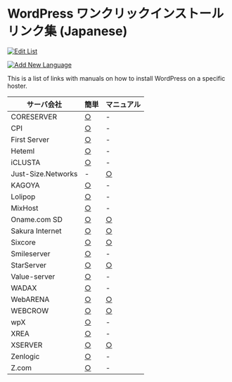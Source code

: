 # WordPress ワンクリックインストール リンク集 (Japanese)

[![Edit List](https://img.shields.io/badge/Edit_List--green.svg?style=social)](https://github.com/wp-hosting-japan/docs/edit/master/install-tutorials)

[![Add New Language](https://img.shields.io/badge/Add_New_Language--green.svg?style=social)](https://github.com/WordPress/servehappy-resources/new/master/tutorials/install-tutorials)

This is a list of links with manuals on how to install WordPress on a specific hoster.

|  サーバ会社  |  簡単  |  マニュアル  |
| ---- | ---- | ---- |
| CORESERVER | [○](https://www.youtube.com/watch?v=DLW4nQX9a-o) | - |
| CPI | [○](http://acesr.document.secure.ne.jp/library/cms/wordpress/) | - |
| First Server | [○](https://zenlogic.jp/support/manual/install/app-wp.html) | - |
| Heteml | [○](https://heteml.jp/support/manual/wordpress/) | - |
| iCLUSTA | [○](https://help.gmocloud.com/app/answers/detail/a_id/2889/kw/wordpress/p/7) | - |
| Just-Size.Networks | - | [○](https://www.just-size.net/support/manual_cms_wp.php) |
| KAGOYA | [○](https://support.kagoya.jp/kir/manual/wordpress/index.html) | - |
| Lolipop | [○](https://lolipop.jp/manual/user/applications-wordpress/) | - |
| MixHost | [○](https://help.mixhost.jp/hc/ja/articles/115003740752-%E7%B0%A1%E5%8D%98%E3%82%A2%E3%83%97%E3%83%AA%E3%82%A4%E3%83%B3%E3%82%B9%E3%83%88%E3%83%BC%E3%83%AB%E3%81%A7WordPress%E3%82%92%E3%82%A4%E3%83%B3%E3%82%B9%E3%83%88%E3%83%BC%E3%83%AB%E3%81%99%E3%82%8B%E6%96%B9%E6%B3%95) | - |
| Oname.com SD | [○](http://guide.onamae-server.com/sd/4_18_50_124/?_ga=2.69101841.100699265.1555817398-2102851341.1548662103) | [○](http://guide.onamae-server.com/sd/3_9_12_14_2/?_ga=2.69101841.100699265.1555817398-2102851341.1548662103) |
| Sakura Internet | [○](https://help.sakura.ad.jp/hc/ja/articles/206054702--%E3%82%AF%E3%82%A4%E3%83%83%E3%82%AF%E3%82%A4%E3%83%B3%E3%82%B9%E3%83%88%E3%83%BC%E3%83%AB-WordPress-%E3%83%96%E3%83%AD%E3%82%B0-%E3%81%AE%E3%82%A4%E3%83%B3%E3%82%B9%E3%83%88%E3%83%BC%E3%83%AB) | [○]() |
| Sixcore | [○](https://www.sixcore.ne.jp/dedicated/man/install_auto_word.php) | [○](https://www.sixcore.ne.jp/dedicated/man/install_word.php) |
| Smileserver | [○](http://support.smileserver.ne.jp/ver4/31wp/wp01.html) | - |
| StarServer | [○](https://www.star.ne.jp/manual/install_auto_wp_1.php) | [○](https://www.star.ne.jp/manual/install_wp_2.php) |
| Value-server | [○](https://www.value-server.com/startup/wp.html) | - |
| WADAX | [○](https://www.wadax.ne.jp/support/manual/shared/wp-shared02.html) | - |
| WebARENA | [○](https://web.arena.ne.jp/support/suitex/manual_mp/application/wordpress/install_auto.html) | [○](https://web.arena.ne.jp/support/suitex/manual_mp/application/wordpress/install_self.html) |
| WEBCROW | [○](https://www.webcrow.jp/support/man/autoinstall_manual_wp.php) | [○](https://www.webcrow.jp/support/man/install_manual_wp.php) |
| wpX | [○](https://www.wpx.ne.jp/cloud/manual/wordpress_install.php) | - |
| XREA | [○](https://www.youtube.com/watch?v=j7Pl-x0z-lg) | - |
| XSERVER | [○](https://www.xserver.ne.jp/manual/man_install_auto_word.php) | [○](https://www.xserver.ne.jp/manual/man_install_word.php) |
| Zenlogic | [○](https://zenlogic.jp/support/manual/install/app-wp.html) | - |
| Z.com | [○](https://hosting.z.com/jp/support/wp/server-initial-setting/) | - |

